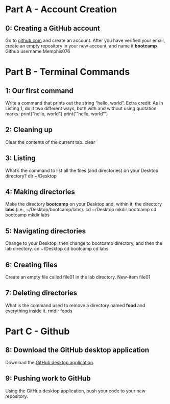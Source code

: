 # Part A - Account Creation


## 0: Creating a GitHub account

Go to [github.com](https://github.com/) and create an account. After you have verified your email, create an empty repository in your new account, and name it **bootcamp**
Github username:Memphis076

# Part B - Terminal Commands
  

## 1: Our first command

Write a command that prints out the string “hello, world”. Extra credit: As in Listing 1, do it two different ways, both with and without using quotation marks.
print("hello, world")
print('"hello, world"')
## 2: Cleaning up

Clear the contents of the current tab.
clear

## 3: Listing

What’s the command to list all the files (and directories) on your Desktop directory? 
dir ~/Desktop

## 4: Making directories

Make the directory **bootcamp** on your Desktop and, within it, the directory **labs** (i.e., ~/Desktop/bootcamp/labs).
 cd ~/Desktop
 mkdir bootcamp
 cd bootcamp
mkdir labs

## 5: Navigating directories

Change to your Desktop, then change to bootcamp directory, and then the lab directory. 
 cd ~/Desktop
  cd bootcamp
  cd labs

## 6: Creating files

Create an empty file called file01 in the lab directory. 
New-item file01

## 7: Deleting directories

What is the command used to remove a directory named **food** and everything inside it. 
 rmdir foods
# Part C - Github 

## 8: Download the GitHub desktop application

Download the [GitHub desktop application](https://desktop.github.com/).

## 9: Pushing work to GitHub

Using the GitHub desktop application, push your code to your new repository.
